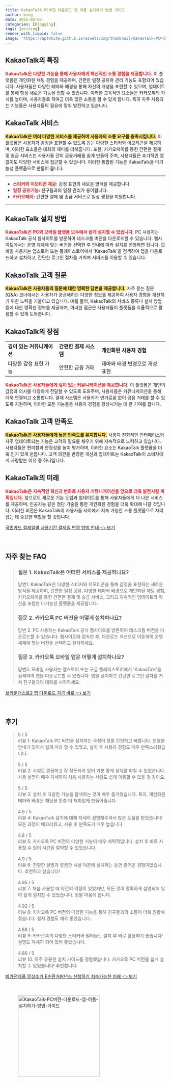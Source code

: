 ```yaml
---
title: KakaoTalk PC버전 다운로드 앱 어플 설치하기 방법 가이드
author: bing
date: 2025-02-03
categories: [Blogging]
tags: [writing]
render_with_liquid: false
image: 'https://aptwhite.github.io/assets/img/thumbnail/KakaoTalk-PC버전-다운로드-앱-어플-설치하기-방법-가이드.webp'
---
```



<h2 id='KakaoTalk의 특징'>KakaoTalk의 특징</h2>

<p><b><span style="color: #ee2323;">KakaoTalk은 다양한 기능을 통해 사용자에게 혁신적인 소통 경험을 제공합니다.</span></b> 이 플랫폼은 개인화된 채팅 경험을 제공하며, 간편한 일정 공유와 관리 기능도 포함되어 있습니다. 사용자들은 다양한 테마와 배경을 통해 자신의 개성을 표현할 수 있으며, 업데이트를 통해 항상 새로운 기능을 접할 수 있습니다. 이러한 교육적인 요소들은 카카오톡의 가치를 높이며, 사용자들로 하여금 더욱 많은 소통을 할 수 있게 합니다. 특히 자주 사용되는 기능들은 사용자들의 필요에 맞춰 발전하고 있습니다.</p>

<h2 id='KakaoTalk 서비스'>KakaoTalk 서비스</h2>

<p><b><span style="background-color: #ffe066;">KakaoTalk은 여러 다양한 서비스를 제공하여 사용자의 소통 요구를 충족시킵니다.</span></b> 이 플랫폼은 사용자가 감정을 표현할 수 있도록 돕는 다양한 스티커와 이모티콘을 제공하며, 이러한 요소들은 대화의 재미를 더해줍니다. 또한, 카카오페이를 통한 간편한 결제 및 송금 서비스는 사용자들 간의 금융거래를 쉽게 만들어 주며, 사용자들은 추가적인 앱 없이도 다양한 서비스에 접근할 수 있습니다. 이러한 통합된 기능은 KakaoTalk을 다기능성 플랫폼으로 만들어 줍니다.</p>

<hr />

<ul>
    <li><b><span style="color: #ee2323;">스티커와 이모티콘 제공:</span></b> 감정 표현의 새로운 방식을 제공합니다.</li>
    <li><b><span style="color: #ee2323;">일정 공유기능:</span></b> 친구들과의 일정 관리가 용이합니다.</li>
    <li><b><span style="color: #ee2323;">카카오페이:</span></b> 간편한 결제 및 송금 서비스로 일상 생활을 지원합니다.</li>
</ul>

<hr />

<h2 id='KakaoTalk 설치 방법'>KakaoTalk 설치 방법</h2>

<p><b><span style="color: #ee2323;">KakaoTalk은 PC와 모바일 플랫폼 모두에서 쉽게 설치할 수 있습니다.</span></b> PC 사용자는 KakaoTalk 공식 웹사이트를 방문하여 데스크톱 버전을 다운로드할 수 있습니다. 웹사이트에서는 운영 체제에 맞는 버전을 선택한 후 안내에 따라 설치를 진행하면 됩니다. 모바일 사용자는 앱스토어 또는 플레이스토어에서 'KakaoTalk'을 검색하여 앱을 다운로드하고 설치하고, 간단한 로그인 절차를 거치며 서비스를 이용할 수 있습니다.</p>

<h2 id='KakaoTalk 고객 질문'>KakaoTalk 고객 질문</h2>

<p><b><span style="background-color: #ffe066;">KakaoTalk은 사용자들의 질문에 대한 명확한 답변을 제공합니다.</span></b> 자주 묻는 질문(Q&A) 코너에서는 사용자가 궁금해하는 다양한 정보를 제공하여 사용자 경험을 개선하기 위한 노력을 기울이고 있습니다. 예를 들어, KakaoTalk의 서비스 종류나 설치 방법 등에 대한 명확한 정보를 제공하며, 이러한 접근은 사용자들이 플랫폼을 효율적으로 활용할 수 있게 도와줍니다.</p>

<h2 id='KakaoTalk의 장점'>KakaoTalk의 장점</h2>

<table>
    <tr>
        <td><b>깊이 있는 커뮤니케이션</b></td>
        <td><b>간편한 결제 시스템</b></td>
        <td><b>개인화된 사용자 경험</b></td>
    </tr>
    <tr>
        <td>다양한 감정 표현 가능</td>
        <td>안전한 금융 거래</td>
        <td>테마와 배경 변경으로 개성 표현</td>
    </tr>
</table>

<p><b><span style="color: #ee2323;">KakaoTalk은 사용자들에게 깊이 있는 커뮤니케이션을 제공합니다.</span></b> 이 플랫폼은 개인의 감정과 의사를 다양하게 전달할 수 있도록 도와주며, 사용자들은 커뮤니케이션을 통해 더욱 연결되고 소통합니다. 결제 시스템은 사용자가 번거로움 없이 금융 거래를 할 수 있도록 지원하며, 이러한 모든 기능들은 사용자 경험을 향상시키는 데 큰 기여를 합니다.</p>

<h2 id='KakaoTalk 고객 만족도'>KakaoTalk 고객 만족도</h2>

<p><b><span style="background-color: #ffe066;">KakaoTalk은 사용자들에게 높은 만족도를 유지합니다.</span></b> 사용자 친화적인 인터페이스와 자주 업데이트되는 기능은 고객의 필요를 채우기 위해 지속적으로 노력하고 있습니다. 사용자들은 편리함과 안정성을 높이 평가하며, 이러한 요소는 KakaoTalk 플랫폼을 더욱 인기 있게 만듭니다. 고객 의견을 반영한 개선과 업데이트는 KakaoTalk이 소비자에게 사랑받는 이유 중 하나입니다.</p>

<h2 id='KakaoTalk의 미래'>KakaoTalk의 미래</h2>

<p><b><span style="color: #ee2323;">KakaoTalk은 지속적인 혁신과 변화로 사용자 커뮤니케이션을 앞으로 더욱 발전시킬 계획입니다.</span></b> 앞으로도 새로운 기능 도입과 업데이트를 통해 사용자들에게 더 나은 서비스를 제공하며, 인공지능 같은 첨단 기술을 통한 개인화된 경험을 더욱 확대해 나갈 것입니다. 이러한 비전은 KakaoTalk이 사용자들 사이에서 지속 가능한 소통 플랫폼으로 자리 잡는 데 중요한 역할을 할 것입니다.</p>


<p><a class="click-button" title="국민카드 결제일별 사용기간 결제일 변경 방법 안내" href="https://aptwhite.github.io/posts/%EA%B5%AD%EB%AF%BC%EC%B9%B4%EB%93%9C-%EA%B2%B0%EC%A0%9C%EC%9D%BC%EB%B3%84-%EC%82%AC%EC%9A%A9%EA%B8%B0%EA%B0%84-%EA%B2%B0%EC%A0%9C%EC%9D%BC-%EB%B3%80%EA%B2%BD-%EB%B0%A9%EB%B2%95-%EC%95%88%EB%82%B4/" rel="dofollow">국민카드 결제일별 사용기간 결제일 변경 방법 안내 👈 보기</a></p><br>
<h2 id='자주_찾는_FAQ'>자주 찾는 FAQ</h2>
<div itemscope="" itemtype="https://schema.org/FAQPage"> 
<blockquote> 
<div itemscope="" itemprop="mainEntity" itemtype="https://schema.org/Question"> 
<h3 itemprop="name">질문 1. KakaoTalk은 어떠한 서비스를 제공하나요?</h3> 
<div itemscope="" itemprop="acceptedAnswer" itemtype="https://schema.org/Answer"> 
<span itemprop="text"> 
<p>답변1. KakaoTalk은 다양한 스티커와 이모티콘을 통해 감정을 표현하는 새로운 방식을 제공하며, 간편한 일정 공유, 다양한 테마와 배경으로 개인화된 채팅 경험, 카카오페이를 통한 간편한 결제 및 송금 서비스, 그리고 지속적인 업데이트와 혁신을 포함한 다기능성 플랫폼을 제공합니다.</p> 
</span> 
</div> 
</div> 
<div itemscope="" itemprop="mainEntity" itemtype="https://schema.org/Question"> 
<h3 itemprop="name">질문 2. 카카오톡 PC 버전을 어떻게 설치하나요?</h3> 
<div itemscope="" itemprop="acceptedAnswer" itemtype="https://schema.org/Answer"> 
<span itemprop="text"> 
<p>답변 2. PC 사용자는 KakaoTalk 공식 웹사이트를 방문하여 데스크톱 버전을 다운로드할 수 있습니다. 웹사이트에 접속한 후, 다운로드 섹션으로 이동하여 운영 체제에 맞는 버전을 선택하고 설치하세요.</p> 
</span> 
</div> 
</div> 
<div itemscope="" itemprop="mainEntity" itemtype="https://schema.org/Question"> 
<h3 itemprop="name">질문 3. 카카오톡 모바일 앱은 어떻게 설치하나요?</h3> 
<div itemscope="" itemprop="acceptedAnswer" itemtype="https://schema.org/Answer"> 
<span itemprop="text"> 
<p>답변3. 모바일 사용자는 앱스토어 또는 구글 플레이스토어에서 'KakaoTalk'을 검색하여 앱을 다운로드할 수 있습니다. 앱을 설치하고 간단한 로그인 절차를 거쳐 친구들과의 대화를 시작하세요.</p> 
</span> 
</div> 
</div> 
</blockquote> 
</div>
<p><a class="click-button" title="브라운더스트2 앱 다운로드 지금 바로" href="https://aptwhite.github.io/posts/%EB%B8%8C%EB%9D%BC%EC%9A%B4%EB%8D%94%EC%8A%A4%ED%8A%B82-%EC%95%B1-%EB%8B%A4%EC%9A%B4%EB%A1%9C%EB%93%9C-%EC%A7%80%EA%B8%88-%EB%B0%94%EB%A1%9C/" rel="dofollow">브라운더스트2 앱 다운로드 지금 바로 👈 보기</a></p><br>
<h2 id='후기'>후기</h2>
<div itemscope itemtype="https://schema.org/Product">
  <blockquote>
  <div itemprop="review" itemscope itemtype="https://schema.org/Review">
      <div itemprop="reviewRating" itemscope itemtype="https://schema.org/Rating"> <span itemprop="ratingValue">5</span> / <span itemprop="bestRating">5</span> </div>
      <span itemprop="reviewBody">리뷰 1: KakaoTalk PC 버전을 설치하는 과정이 정말 간편하고 빠릅니다. 친절한 안내가 있어서 쉽게 따라 할 수 있었고, 설치 후 사용자 경험도 매우 만족스러웠습니다.</span>
  </div>
  <br>
  <div itemprop="review" itemscope itemtype="https://schema.org/Review">
      <div itemprop="reviewRating" itemscope itemtype="https://schema.org/Rating"> <span itemprop="ratingValue">5</span> / <span itemprop="bestRating">5</span> </div>
      <span itemprop="reviewBody">리뷰 2: 시설도 깔끔하고 잘 정돈되어 있어 기분 좋게 설치를 마칠 수 있었습니다. 사용 설명이 매우 자세하여 처음 사용하는 사람도 쉽게 이용할 수 있을 것 같아요.</span>
  </div>
  <br>
  <div itemprop="review" itemscope itemtype="https://schema.org/Review">
      <div itemprop="reviewRating" itemscope itemtype="https://schema.org/Rating"> <span itemprop="ratingValue">5</span> / <span itemprop="bestRating">5</span> </div>
      <span itemprop="reviewBody">리뷰 3: 설치 후 다양한 기능을 탐색하는 것이 매우 즐거웠습니다. 특히, 개인화된 테마와 배경은 채팅을 한층 더 재미있게 만들어줍니다.</span>
  </div>
  <br>
  <div itemprop="review" itemscope itemtype="https://schema.org/Review">
      <div itemprop="reviewRating" itemscope itemtype="https://schema.org/Rating"> <span itemprop="ratingValue">4.9</span> / <span itemprop="bestRating">5</span> </div>
      <span itemprop="reviewBody">리뷰 4: KakaoTalk 설치에 대해 자세히 설명해주셔서 많은 도움을 받았습니다! 모든 과정이 매끄러웠고, 사용 후 만족도가 매우 높습니다.</span>
  </div>
  <br>
  <div itemprop="review" itemscope itemtype="https://schema.org/Review">
      <div itemprop="reviewRating" itemscope itemtype="https://schema.org/Rating"> <span itemprop="ratingValue">4.8</span> / <span itemprop="bestRating">5</span> </div>
      <span itemprop="reviewBody">리뷰 5: 카카오톡 PC 버전의 다양한 기능이 매우 매력적입니다. 설치 후 바로 사용할 수 있어 시간을 절약할 수 있었습니다.</span>
  </div>
  <br>
  <div itemprop="review" itemscope itemtype="https://schema.org/Review">
      <div itemprop="reviewRating" itemscope itemtype="https://schema.org/Rating"> <span itemprop="ratingValue">4.9</span> / <span itemprop="bestRating">5</span> </div>
      <span itemprop="reviewBody">리뷰 6: 친절한 설명과 깔끔한 시설 덕분에 설치하는 동안 즐거운 경험이었습니다. 추천하고 싶습니다!</span>
  </div>
  <br>
  <div itemprop="review" itemscope itemtype="https://schema.org/Review">
      <div itemprop="reviewRating" itemscope itemtype="https://schema.org/Rating"> <span itemprop="ratingValue">4.95</span> / <span itemprop="bestRating">5</span> </div>
      <span itemprop="reviewBody">리뷰 7: 처음 사용할 때 약간의 걱정이 있었지만, 모든 것이 명확하게 설명되어 있어 쉽게 설치할 수 있었습니다. 정말 마음에 듭니다.</span>
  </div>
  <br>
  <div itemprop="review" itemscope itemtype="https://schema.org/Review">
      <div itemprop="reviewRating" itemscope itemtype="https://schema.org/Rating"> <span itemprop="ratingValue">4.92</span> / <span itemprop="bestRating">5</span> </div>
      <span itemprop="reviewBody">리뷰 8: 카카오톡 PC 버전의 다양한 기능을 통해 친구들과의 소통이 더욱 원활해졌습니다. 설치 경험도 매우 좋았습니다.</span>
  </div>
  <br>
  <div itemprop="review" itemscope itemtype="https://schema.org/Review">
      <div itemprop="reviewRating" itemscope itemtype="https://schema.org/Rating"> <span itemprop="ratingValue">4.88</span> / <span itemprop="bestRating">5</span> </div>
      <span itemprop="reviewBody">리뷰 9: 카카오톡의 다양한 스티커와 필터들도 설치 후 바로 활용하기 좋습니다! 설명도 자세히 되어 있어 좋았습니다.</span>
  </div>
  <br>
  <div itemprop="review" itemscope itemtype="https://schema.org/Review">
      <div itemprop="reviewRating" itemscope itemtype="https://schema.org/Rating"> <span itemprop="ratingValue">4.86</span> / <span itemprop="bestRating">5</span> </div>
      <span itemprop="reviewBody">리뷰 10: 아주 유용한 설치 가이드를 경험했습니다. 카카오톡 PC 버전을 쉽게 설치할 수 있었습니다! 추천합니다.</span>
  </div>
  </blockquote>
</div>
<p><a class="click-button" title="폐가전제품 무상수거 E순환거버넌스 신청하기 지속가능한 미래" href="https://aptwhite.github.io/posts/%ED%8F%90%EA%B0%80%EC%A0%84%EC%A0%9C%ED%92%88-%EB%AC%B4%EC%83%81%EC%88%98%EA%B1%B0-E%EC%88%9C%ED%99%98%EA%B1%B0%EB%B2%84%EB%84%8C%EC%8A%A4-%EC%8B%A0%EC%B2%AD%ED%95%98%EA%B8%B0-%EC%A7%80%EC%86%8D%EA%B0%80%EB%8A%A5%ED%95%9C-%EB%AF%B8%EB%9E%98/" rel="dofollow">폐가전제품 무상수거 E순환거버넌스 신청하기 지속가능한 미래 👈 보기</a></p><br>
<figure class="image"><img src="https://aptwhite.github.io/assets/img/thumbnail/KakaoTalk-PC버전-다운로드-앱-어플-설치하기-방법-가이드.webp" alt="KakaoTalk-PC버전-다운로드-앱-어플-설치하기-방법-가이드" width="256" height="256"></figure>